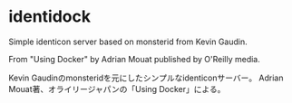 identidock
==========

Simple identicon server based on monsterid from Kevin Gaudin.

From "Using Docker" by Adrian Mouat published by O'Reilly media.


Kevin Gaudinのmonsteridを元にしたシンプルなidenticonサーバー。
Adrian Mouat著、オライリージャパンの「Using Docker」による。

